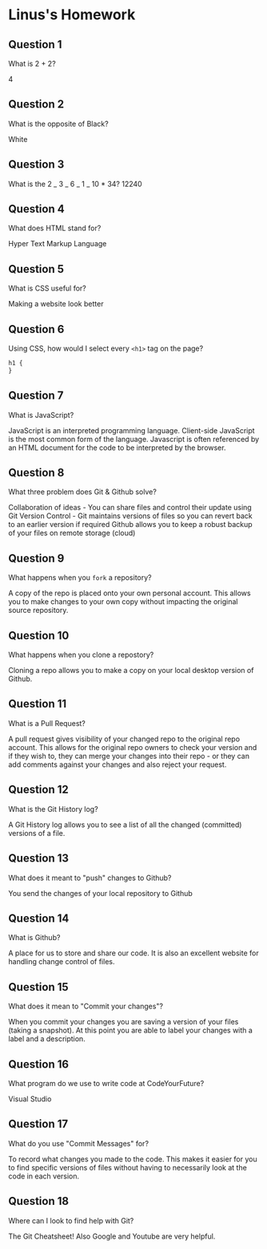 # Linus's Homework

## Question 1

What is 2 + 2?

4

## Question 2

What is the opposite of Black?

White

## Question 3

What is the 2 _ 3 _ 6 _ 1 _ 10 \* 34?
12240

## Question 4

What does HTML stand for?

Hyper Text Markup Language

## Question 5

What is CSS useful for?

Making a website look better

## Question 6

Using CSS, how would I select every `<h1>` tag on the page?

```css
h1 {
}
```

## Question 7

What is JavaScript?

JavaScript is an interpreted programming language.
Client-side JavaScript is the most common form of the language. Javascript is often referenced by an HTML document for the code to be interpreted by the browser.

## Question 8

What three problem does Git & Github solve?

Collaboration of ideas - You can share files and control their update using Git
Version Control - Git maintains versions of files so you can revert back to an earlier version if required
Github allows you to keep a robust backup of your files on remote storage (cloud)

## Question 9

What happens when you `fork` a repository?

A copy of the repo is placed onto your own personal account. This allows you to make changes to your own copy without impacting the original source repository.

## Question 10

What happens when you clone a repostory?

Cloning a repo allows you to make a copy on your local desktop version of Github.

## Question 11

What is a Pull Request?

A pull request gives visibility of your changed repo to the original repo account. This allows for the original repo owners to check your version and if they wish to, they can merge your changes into their repo - or they can add comments against your changes and also reject your request.

## Question 12

What is the Git History log?

A Git History log allows you to see a list of all the changed (committed) versions of a file.

## Question 13

What does it meant to "push" changes to Github?

You send the changes of your local repository to Github

## Question 14

What is Github?

A place for us to store and share our code. It is also an excellent website for handling change control of files.

## Question 15

What does it mean to "Commit your changes"?

When you commit your changes you are saving a version of your files (taking a snapshot). At this point you are able to label your changes with a label and a description.

## Question 16

What program do we use to write code at CodeYourFuture?

Visual Studio

## Question 17

What do you use "Commit Messages" for?

To record what changes you made to the code. This makes it easier for you to find specific versions of files without having to necessarily look at the code in each version.

## Question 18

Where can I look to find help with Git?

The Git Cheatsheet! Also Google and Youtube are very helpful.
